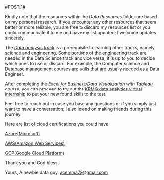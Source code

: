 #POST_1#

Kindly note that the resources within the *Data Resources* folder are based on my personal research. If you encounter any other resources that seem better or more reliable, you are free to discard my resources list or you could communicate it to me and have my list updated; I welcome updates sincerely.

The [*Data analysis track*](https://docs.google.com/document/d/1wItvMT0cLuW7eim-cYmXC9lk-Wzk3EKTgI5PXusTmi0/edit?usp=drivesdk) is a prerequisite to learning other tracks, namely science and engineering. Some portions of the engineering track are needed in the Data Science track and vice versa; it is up to you to decide which ones to use or discard. For example, the Computer science and Database management courses are skills that are usually needed as a Data Engineer.

After completing the *Excel for Business/Data Visualization with Tableau course*, you can proceed to try out the [KPMG data analytics virtual internship](https://www.theforage.com/virtual-internships/theme/m7W4GMqeT3bh9Nb2c/KPMG-Data-Analytics-Virtual-Internship) to put your new found skills to the test. 

Feel free to reach out in case you have any questions or if you simply just want to have a conversation; I also intend on making friends during this journey.

Here are list of cloud certifications you could have

[Azure(Microsoft)](https://docs.microsoft.com/en-us/learn/certifications/browse/)

[AWS(Amazon Web Services)](https://aws.amazon.com/certification/exams/)


[GCP(Google Cloud Platform)](https://cloud.google.com/certification#certification_paths)



Thank you and God bless.

Yours,
A newbie data guy.
acemma78@gmail.com


